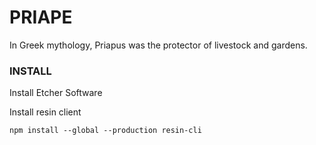 # PRIAPE

In Greek mythology, Priapus was the protector of livestock and gardens.

### INSTALL

Install Etcher Software

Install resin client
```
npm install --global --production resin-cli
```

